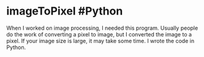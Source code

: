 # imageToPixel #Python

When I worked on image processing, I needed this program.
Usually people do the work of converting a pixel to image, but I converted the image to a pixel.
If your image size is large, it may take some time.
I wrote the code in Python.
